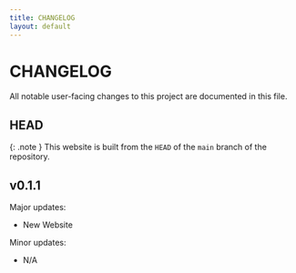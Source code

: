 ```yaml
---
title: CHANGELOG
layout: default
---
```


# CHANGELOG

All notable user-facing changes to this project are documented in this file.

## HEAD

{: .note }
This website is built from the `HEAD` of the `main` branch of the repository.


## v0.1.1

Major updates:
- New Website 

Minor updates:
- N/A
